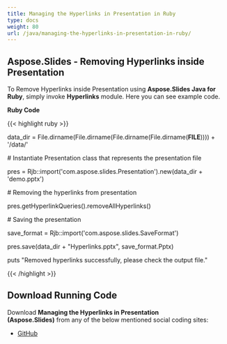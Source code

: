 ```yaml
---
title: Managing the Hyperlinks in Presentation in Ruby
type: docs
weight: 80
url: /java/managing-the-hyperlinks-in-presentation-in-ruby/
---
```


## **Aspose.Slides - Removing Hyperlinks inside Presentation**
To Remove Hyperlinks inside Presentation using **Aspose.Slides Java for Ruby**, simply invoke **Hyperlinks** module. Here you can see example code.

**Ruby Code**

{{< highlight ruby >}}

 data_dir = File.dirname(File.dirname(File.dirname(File.dirname(__FILE__)))) + '/data/'



\# Instantiate Presentation class that represents the presentation file

pres = Rjb::import('com.aspose.slides.Presentation').new(data_dir + 'demo.pptx')

\# Removing the hyperlinks from presentation

pres.getHyperlinkQueries().removeAllHyperlinks()

\# Saving the presentation

save_format = Rjb::import('com.aspose.slides.SaveFormat')

pres.save(data_dir + "Hyperlinks.pptx", save_format.Pptx)

puts "Removed hyperlinks successfully, please check the output file."

{{< /highlight >}}
## **Download Running Code**
Download **Managing the Hyperlinks in Presentation (Aspose.Slides)** from any of the below mentioned social coding sites:

- [GitHub](https://github.com/aspose-slides/Aspose.Slides-for-Java/tree/master/Plugins/Aspose_Slides_Java_for_Ruby/lib/asposeslidesjava/Slides/hyperlinks.rb)
